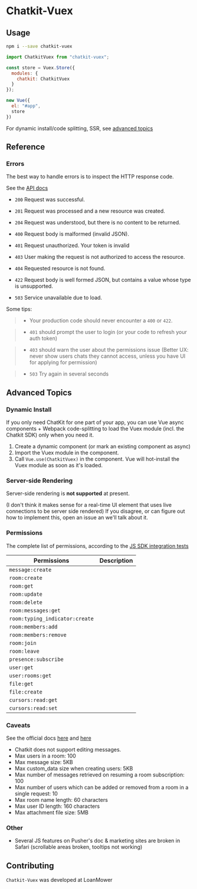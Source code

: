 # Chatkit-Vuex

## Usage


```bash
npm i --save chatkit-vuex
```

```javascript
import ChatkitVuex from "chatkit-vuex";

const store = Vuex.Store({
  modules: {
    chatkit: ChatkitVuex
  }
});

new Vue({
  el: "#app",
  store
})

```

For dynamic install/code splitting, SSR, see [advanced topics](#advanced-topics)

##

## Reference

### Errors

The best way to handle errors is to inspect the HTTP response code.

See the [API docs](https://docs.pusher.com/chatkit/reference/api#response-and-error-codes)

* `200` Request was successful.
* `201` Request was processed and a new resource was created.
* `204` Request was understood, but there is no content to be returned.

* `400` Request body is malformed (invalid JSON).
* `401` Request unauthorized. Your token is invalid
* `403` User making the request is not authorized to access the resource.
* `404` Requested resource is not found.
* `422` Request body is well formed JSON, but contains a value whose type is unsupported.
* `503` Service unavailable due to load.

Some tips:

> * Your production code should never encounter a `400` or `422`.

> * `401` should prompt the user to login (or your code to refresh your auth token)

> * `403` should warn the user about the permissions issue (Better UX: never show users chats they cannot access, unless you have UI for applying for permission)

> * `503` Try again in several seconds

## Advanced Topics

### Dynamic Install

If you only need ChatKit for one part of your app, you can use Vue async components + Webpack code-splitting to load the Vuex module (incl. the Chatkit SDK) only when you need it.

1. Create a dynamic component (or mark an existing component as async)
2. Import the Vuex module in the component.
3. Call `Vue.use(ChatkitVuex)` in the component. Vue will hot-install the Vuex module as soon as it's loaded.

### Server-side Rendering

Server-side rendering is **not supported** at present.

(I don't think it makes sense for a real-time UI element that uses live connections to be server side rendered)
If you disagree, or can figure out how to implement this, open an issue an we'll talk about it.

### Permissions

The complete list of permissions, according to the [JS SDK integration tests](`https://github.com/pusher/chatkit-client-js/blob/73ee29b1826bbb8e6b2249cc1e38ccd63457fc4b/tests/integration/main.js#L120`)

| Permissions | Description |
| --- | --- |
|`message:create` | |
|`room:create` | |
|`room:get` | |
|`room:update` | |
|`room:delete` | |
|`room:messages:get` | |
|`room:typing_indicator:create` | |
|`room:members:add` | |
|`room:members:remove` | |
|`room:join` | |
|`room:leave` | |
|`presence:subscribe` | |
|`user:get` | |
|`user:rooms:get` | |
|`file:get` | |
|`file:create` | |
|`cursors:read:get` | |
|`cursors:read:set` | |

### Caveats
See the official docs [here](https://docs.pusher.com/chatkit/core-concepts#limitations) and [here](https://docs.pusher.com/chatkit/core-concepts#limits)
* Chatkit does not support editing messages.
* Max users in a room: 100
* Max message size: 5KB
* Max custom_data size when creating users: 5KB
* Max number of messages retrieved on resuming a room subscription: 100
* Max number of users which can be added or removed from a room in a single request: 10
* Max room name length: 60 characters
* Max user ID length: 160 characters
* Max attachment file size: 5MB

### Other

* Several JS features on Pusher's doc & marketing sites are broken in Safari (scrollable areas broken, tooltips not working)

## Contributing

`Chatkit-Vuex` was developed at LoanMower